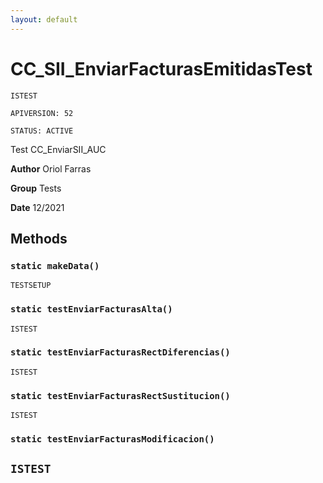 ```yaml
---
layout: default
---
```

# CC_SII_EnviarFacturasEmitidasTest

`ISTEST`

`APIVERSION: 52`

`STATUS: ACTIVE`

Test CC_EnviarSII_AUC


**Author** Oriol Farras


**Group** Tests


**Date** 12/2021

## Methods
### `static makeData()`

`TESTSETUP`
### `static testEnviarFacturasAlta()`

`ISTEST`
### `static testEnviarFacturasRectDiferencias()`

`ISTEST`
### `static testEnviarFacturasRectSustitucion()`

`ISTEST`
### `static testEnviarFacturasModificacion()`

`ISTEST`
---
